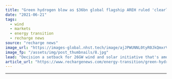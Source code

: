 ```yaml
---
title: "Green hydrogen blow as $36bn global flagship AREH ruled 'clearly unacceptable' by Australia"
date: "2021-06-21"
tags: 
  - wind
  - markets
  - energy transition
  - recharge news
source: "recharge news"
image_url: "https://images-global.nhst.tech/image/ajJPWUNNL0tyR0JkQmxrVW8zSlJxczMxMlkvYVhOd29NR1ZDNTZ1SmlLOD0=/nhst/binary/5cf9ffd1a5f8ec64f8a9015f5e1d743e"
image_fp: "/assets/img/post_thumbnails/8.jpg"
lead: "Decision a setback for 26GW wind and solar initiative that's among largest to pioneer production of renewable fuels at 'oil & gas scale'"
article_url: "https://www.rechargenews.com/energy-transition/green-hydrogen-blow-as-36bn-global-flagship-areh-ruled-clearly-unacceptable-by-australia/2-1-1028069"
---
```


---
